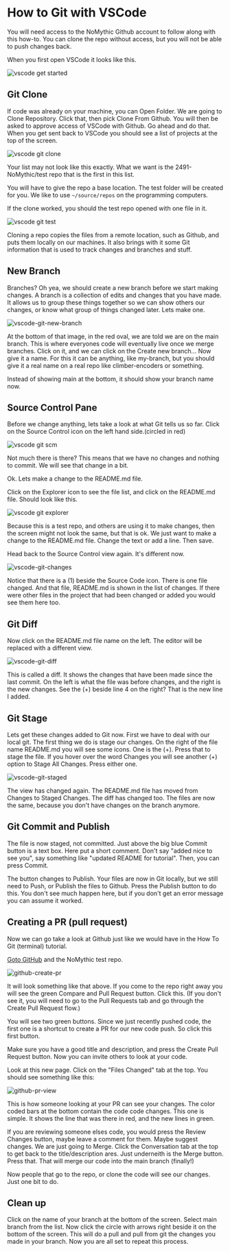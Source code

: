 # How to Git with VSCode

You will need access to the NoMythic Github account to follow along with this how-to. You can clone the repo without access, but you will not be able to push changes back.

When you first open VSCode it looks like this.

![vscode get started](./img/vs-code-get-started-git.png)

## Git Clone

If code was already on your machine, you can Open Folder. We are going to Clone Repository. Click that, then pick Clone From Github. You will then be asked to approve access of VSCode with Github. Go ahead and do that. When you get sent back to VSCode you should see a list of projects at the top of the screen.

![vscode git clone](./img/vscode-git-clone.png)

Your list may not look like this exactly. What we want is the 2491-NoMythic/test repo that is the first in this list.

You will have to give the repo a base location. The test folder will be created for you. We like to use `~/source/repos` on the programming computers.

If the clone worked, you should the test repo opened with one file in it. 

![vscode git test](./img/vscode-git-test.png)

Cloning a repo copies the files from a remote location, such as Github, and puts them locally on our machines. It also brings with it some Git information that is used to track changes and branches and stuff.

## New Branch

Branches? Oh yea, we should create a new branch before we start making changes. A branch is a collection of edits and changes that you have made. It allows us to group these things together so we can show others our changes, or know what group of things changed later. Lets make one.

![vscode-git-new-branch](./img/vscode-git-new-branch.png) 

At the bottom of that image, in the red oval, we are told we are on the main branch. This is where everyones code will eventually live once we merge branches. Click on it, and we can click on the Create new branch... Now give it a name. For this it can be anything, like my-branch, but you should give it a real name on a real repo like climber-encoders or something.

Instead of showing main at the bottom, it should show your branch name now.

## Source Control Pane

Before we change anything, lets take a look at what Git tells us so far. Click on the Source Control icon on the left hand side.(circled in red)

![vscode git scm](./img/vscode-git-branch-button.png)

Not much there is there? This means that we have no changes and nothing to commit. We will see that change in a bit.

Ok. Lets make a change to the README.md file.

Click on the Explorer icon to see the file list, and click on the README.md file. Should look like this.

![vscode git explorer](./img/vscode-git-explorer.png)

Because this is a test repo, and others are using it to make changes, then the screen might not look the same, but that is ok. We just want to make a change to the README.md file. Change the text or add a line. Then save.

Head back to the Source Control view again. It's different now.

![vscode-git-changes](./img/vscode-git-changes.png)

Notice that there is a (1) beside the Source Code icon. There is one file changed. And that file, README.md is shown in the list of changes. If there were other files in the project that had been changed or added you would see them here too.

## Git Diff

Now click on the README.md file name on the left. The editor will be replaced with a different view.

![vscode-git-diff](./img/vscode-git-diff.png)

This is called a diff. It shows the changes that have been made since the last commit. On the left is what the file was before changes, and the right is the new changes. See the (+) beside line 4 on the right? That is the new line I added.

## Git Stage

Lets get these changes added to Git now. First we have to deal with our local git. The first thing we do is stage our changes. On the right of the file name README.md you will see some icons. One is the (+). Press that to stage the file. If you hover over the word Changes you will see another (+) option to Stage All Changes. Press either one. 

![vscode-git-staged](./img/vscode-git-staged.png)

The view has changed again. The README.md file has moved from Changes to Staged Changes. The diff has changed too. The files are now the same, because you don't have changes on the branch anymore.

## Git Commit and Publish

The file is now staged, not committed. Just above the big blue Commit button is a text box. Here put a short comment. Don't say "added nice to see you", say something like "updated README for tutorial". Then, you can press Commit.

The button changes to Publish. Your files are now in Git locally, but we still need to Push, or Publish the files to Github. Press the Publish button to do this. You don't see much happen here, but if you don't get an error message you can assume it worked.

## Creating a PR (pull request)

Now we can go take a look at Github just like we would have in the How To Git (terminal) tutorial.

[Goto GitHub](https://github.com/2491-NoMythic/test) and the NoMythic test repo.

![github-create-pr](./img/github-create-pr.png)

It will look something like that above. If you come to the repo right away you will see the green Compare and Pull Request button. Click this. (If you don't see it, you will need to go to the Pull Requests tab and go through the Create Pull Request flow.)

You will see two green buttons. Since we just recently pushed code, the first one is a shortcut to create a PR for our new code push. So click this first button.

Make sure you have a good title and description, and press the Create Pull Request button. Now you can invite others to look at your code.

Look at this new page. Click on the "Files Changed" tab at the top. You should see something like this:

![github-pr-view](./img/github-pr-view.png)

This is how someone looking at your PR can see your changes. The color coded bars at the bottom contain the code code changes. This one is simple. It shows the line that was there in red, and the new lines in green.

If you are reviewing someone elses code, you would press the Review Changes button, maybe leave a comment for them. Maybe suggest changes. We are just going to Merge. Click the Conversation tab at the top to get back to the title/description ares. Just underneith is the Merge button. Press that. That will merge our code into the main branch (finally!)

Now people that go to the repo, or clone the code will see our changes. Just one bit to do.

## Clean up

Click on the name of your branch at the bottom of the screen. Select main branch from the list. Now click the circle with arrows right beside it on the bottom of the screen. This will do a pull and pull from git the changes you made in your branch. Now you are all set to repeat this process.



